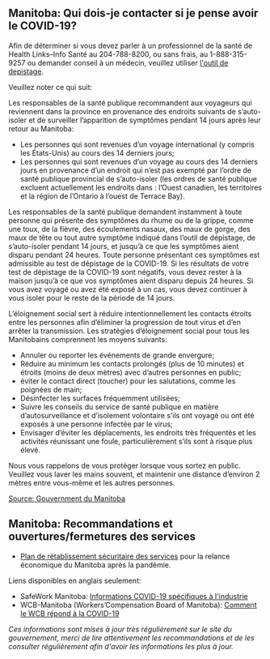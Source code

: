 ## Manitoba: Qui dois-je contacter si je pense avoir le COVID-19?

Afin de déterminer si vous devez parler à un professionnel de la santé de Health Links–Info Santé au 204-788-8200, ou sans frais, au 1-888-315-9257 ou demander conseil à un médecin, veuillez utiliser [l'outil de depistage](https://covid19.soinscommunsmb.ca/covid19/outil-de-depistage/).

Veuillez noter ce qui suit:

Les responsables de la santé publique recommandent aux voyageurs qui reviennent dans la province en provenance des endroits suivants de s’auto-isoler et de surveiller l’apparition de symptômes pendant 14 jours après leur retour au Manitoba:

- Les personnes qui sont revenues d’un voyage international (y compris les États-Unis) au cours des 14 derniers jours;
- Les personnes qui sont revenues d’un voyage au cours des 14 derniers jours en provenance d’un endroit qui n’est pas exempté par l’ordre de santé publique provincial de s’auto-isoler (les ordres de santé publique excluent actuellement les endroits dans : l’Ouest canadien, les territoires et la région de l’Ontario à l’ouest de Terrace Bay).

Les responsables de la santé publique demandent instamment à toute personne qui présente des symptômes du rhume ou de la grippe, comme une toux, de la fièvre, des écoulements nasaux, des maux de gorge, des maux de tête ou tout autre symptôme indiqué dans l’outil de dépistage, de s’auto-isoler pendant 14 jours, et jusqu’à ce que les symptômes aient disparu pendant 24 heures. Toute personne présentant ces symptômes est admissible au test de dépistage de la COVID-19. Si les résultats de votre test de dépistage de la COVID-19 sont négatifs, vous devez rester à la maison jusqu’à ce que vos symptômes aient disparu depuis 24 heures. Si vous avez voyagé ou avez été exposé à un cas, vous devez continuer à vous isoler pour le reste de la période de 14 jours.

L’éloignement social sert à réduire intentionnellement les contacts étroits entre les personnes afin d’éliminer la progression de tout virus et d’en arrêter la transmission. Les stratégies d’éloignement social pour tous les Manitobains comprennent les moyens suivants:

- Annuler ou reporter les événements de grande envergure;
- Réduire au minimum les contacts prolongés (plus de 10 minutes) et étroits (moins de deux mètres) avec d’autres personnes en public;
- éviter le contact direct (toucher) pour les salutations, comme les poignées de main;
- Désinfecter les surfaces fréquemment utilisées;
- Suivre les conseils du service de santé publique en matière d’autosurveillance et d’isolement volontaire s’ils ont voyagé ou ont été exposés à une personne infectée par le virus;
- Envisager d’éviter les déplacements, les endroits très fréquentés et les activités réunissant une foule, particulièrement s’ils sont à risque plus élevé.

Nous vous rappelons de vous protéger lorsque vous sortez en public. Veuillez vous laver les mains souvent, et maintenir une distance d’environ 2 mètres entre vous-même et les autres personnes.

[Source: Gouvernment du Manitoba](https://www.gov.mb.ca/health/coronavirus/public.fr.html)

## Manitoba: Recommandations et ouvertures/fermetures des services

- [Plan de rétablissement sécuritaire des services](https://manitoba.ca/covid19/restoring/approach.fr.html) pour la relance économique du Manitoba après la pandémie.

Liens disponibles en anglais seulement:

- SafeWork Manitoba: [Informations COVID-19 spécifiques à l'industrie](https://www.safemanitoba.com/COVID-19/Pages/Industry-specific-COVID-19-Information.aspx)
- WCB-Manitoba (Workers’Compensation Board of Manitoba): [Comment le WCB répond à la COVID-19](https://www.wcb.mb.ca/how-the-wcb-is-responding-to-covid-19)

_Ces informations sont mises à jour très régulièrement sur le site du gouvernement, merci de lire attentivement les recommandations et de les consulter régulièrement afin d'avoir les informations les plus à jour._
